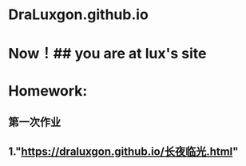 # DraLuxgon.github.io
# Now！## you are at lux's site
# Homework:
## 第一次作业
## 1."https://draluxgon.github.io/长夜临光.html"
